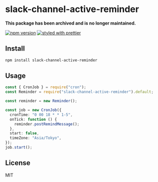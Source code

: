 # slack-channel-active-reminder

**This package has been archived and is no longer maintained.**

[![npm version](https://badge.fury.io/js/slack-channel-active-reminder.svg)](https://www.npmjs.com/package/slack-channel-active-reminder)
[![styled with prettier](https://img.shields.io/badge/styled_with-prettier-ff69b4.svg)](https://github.com/prettier/prettier)

## Install

```sh
npm install slack-channel-active-reminder
```

## Usage

```typescript
const { CronJob } = require("cron");
const Reminder = require("slack-channel-active-reminder").default;

const reminder = new Reminder();

const job = new CronJob({
  cronTime: "0 00 18 * * 1-5",
  onTick: function () {
    reminder.postRemindMessage();
  },
  start: false,
  timeZone: "Asia/Tokyo",
});
job.start();
```

## License

MIT
